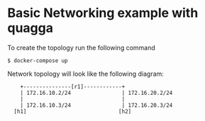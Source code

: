 # Basic Networking example with quagga 
To create the topology run the following command

```
$ docker-compose up
```

Network topology will look like the following diagram:

```
    +---------------[r1]------------+
    | 172.16.10.2/24                | 172.16.20.2/24
    |                               |
    | 172.16.10.3/24                | 172.16.20.3/24
  [h1]                             [h2]
```
